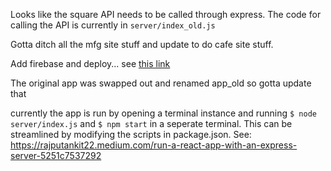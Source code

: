Looks like the square API needs to be called through express. The code for calling the API is currently in `server/index_old.js`

Gotta ditch all the mfg site stuff and update to do cafe site stuff.

Add firebase and deploy... see [this link](https://dev.to/ting682/e-commerce-payments-using-firebase-nodejs-and-square-api-40jn)

The original app was swapped out and renamed app_old so gotta update that

currently the app is run by opening a terminal instance and running `$ node server/index.js` and `$ npm start` in a seperate terminal. This can be streamlined by modifying the scripts in package.json. See: https://rajputankit22.medium.com/run-a-react-app-with-an-express-server-5251c7537292